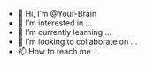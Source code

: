 - 👋 Hi, I’m @Your-Brain
- 👀 I’m interested in ...
- 🌱 I’m currently learning ...
- 💞️ I’m looking to collaborate on ...
- 📫 How to reach me ...

<!---
Your-Brain/Your-Brain is a ✨ special ✨ repository because its `README.md` (this file) appears on your GitHub profile.
You can click the Preview link to take a look at your changes.
--->
